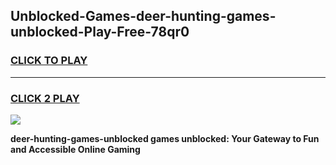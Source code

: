 
## Unblocked-Games-deer-hunting-games-unblocked-Play-Free-78qr0
<h3>
<a href="https://premium76.site?title=deer-hunting-games-unblocked&ref=17A">CLICK TO PLAY</a></h3>
<hr>

<h3>
<a href="https://premium76.site?title=deer-hunting-games-unblocked&ref=17A">CLICK 2 PLAY</a>
  
</h3>

<a href="https://premium76.site?title=deer-hunting-games-unblocked&ref=17A"><img src="https://clearcache.store/games.png"></a>


**deer-hunting-games-unblocked games unblocked: Your Gateway to Fun and Accessible Online Gaming**
